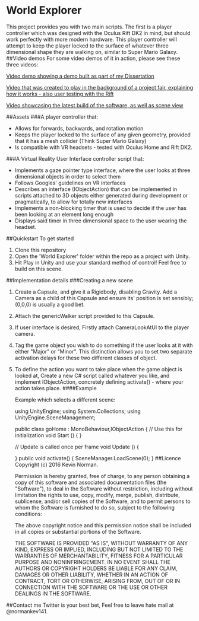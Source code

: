 # World Explorer

This project provides you with two main scripts. The first is a player controller which was designed with the Oculus Rift DK2 in mind, but should work perfectly with more modern hardware. This player controller will attempt to keep the player locked to the surface of whatever three dimensional shape they are walking on, similar to Super Mario Galaxy. 
##Video demos
For some video demos of it in action, please see these three videos:

[Video demo showing a demo built as part of my Dissertation](https://www.youtube.com/watch?v=SDkdGDm5BXc)

[Video that was created to play in the background of a project fair, explaining how it works - also user testing with the Rift](https://www.youtube.com/watch?v=9096Hdaeh0M)

[Video showcasing the latest build of the software, as well as scene view](https://youtu.be/tIEHX5wSVyE)

##Assets
###A player controller that:
 - Allows for forwards, backwards, and rotation motion
 - Keeps the player locked to the surface of any given geometry, provided that it has a mesh collider (Think Super Mario Galaxy)
 - Is compatible with VR headsets - tested with Oculus Home and Rift DK2.

###A Virtual Reality User Interface controller script that:
 - Implements a gaze pointer type interface, where the user looks at three dimensional objects in order to select them
 - Follows Googles' guidelines on VR interfaces
 - Describes an interface (IObjectAction) that can be implemented in scripts attached to 3D objects either generated during development or pragmatically, to allow for totally new interfaces
 - Implements a non-blocking timer that is used to decide if the user has been looking at an element long enough
 - Displays said timer in three dimensional space to the user wearing the headset.

##Quickstart
To get started

 1. Clone this repository 
 2. Open the 'World Explorer' folder within the repo as a project with Unity. 
 3. Hit Play in Unity and use your standard method of control! Feel free to build on this scene. 

##Implementation details
###Creating a new scene

 1. Create a Capsule, and give it a Rigidbody, disabling Gravity. Add a Camera as a child of this Capsule and ensure its' position is set sensibly; (0,0,0) is usually a good bet.
 2. Attach the genericWalker script provided to this Capsule.
 3. If user interface is desired, Firstly attach CameraLookAtUI to the player camera.
 4. Tag the game object you wish to do something if the user looks at it with either "Major" or "Minor". This distinction allows you to set two separate activation delays for these two different classes of object.
 5. To define the action you want to take place when the game object is looked at, Create a new C# script called whatever you like, and implement IObjectAction, concretely defining activate() - where your action takes place. 
####Example

    Example which selects a different scene:

    using UnityEngine;
    using System.Collections;
    using UnityEngine.SceneManagement;

    public class goHome : MonoBehaviour,IObjectAction
    {
	// Use this for initialization
	void Start () {
    }
	
	// Update is called once per frame
	void Update () {
        
    }
    public void activate()
    {
        SceneManager.LoadScene(0);
    }
##Licence
    Copyright (c) 2016 Kevin Norman.

    Permission is hereby granted, free of charge, to any person obtaining
    a copy of this software and associated documentation files (the "Software"),
    to deal in the Software without restriction, including without limitation
    the rights to use, copy, modify, merge, publish, distribute, sublicense,
    and/or sell copies of the Software, and to permit persons to whom the Software
    is furnished to do so, subject to the following conditions:

    The above copyright notice and this permission notice shall be included in
    all copies or substantial portions of the Software.

    THE SOFTWARE IS PROVIDED "AS IS", WITHOUT WARRANTY OF ANY KIND,
    EXPRESS OR IMPLIED, INCLUDING BUT NOT LIMITED TO THE WARRANTIES
    OF MERCHANTABILITY, FITNESS FOR A PARTICULAR PURPOSE AND NONINFRINGEMENT.
    IN NO EVENT SHALL THE AUTHORS OR COPYRIGHT HOLDERS BE LIABLE FOR ANY
    CLAIM, DAMAGES OR OTHER LIABILITY, WHETHER IN AN ACTION OF CONTRACT,
    TORT OR OTHERWISE, ARISING FROM, OUT OF OR IN CONNECTION WITH THE SOFTWARE
    OR THE USE OR OTHER DEALINGS IN THE SOFTWARE.

##Contact me
Twitter is your best bet, Feel free to leave hate mail at @normankev141.


